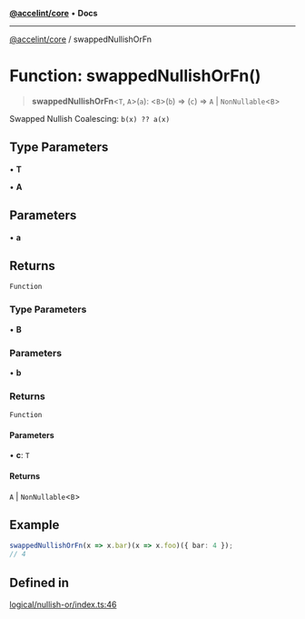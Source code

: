 [**@accelint/core**](../README.md) • **Docs**

***

[@accelint/core](../README.md) / swappedNullishOrFn

# Function: swappedNullishOrFn()

> **swappedNullishOrFn**\<`T`, `A`\>(`a`): \<`B`\>(`b`) => (`c`) => `A` \| `NonNullable`\<`B`\>

Swapped Nullish Coalescing: `b(x) ?? a(x)`

## Type Parameters

• **T**

• **A**

## Parameters

• **a**

## Returns

`Function`

### Type Parameters

• **B**

### Parameters

• **b**

### Returns

`Function`

#### Parameters

• **c**: `T`

#### Returns

`A` \| `NonNullable`\<`B`\>

## Example

```ts
swappedNullishOrFn(x => x.bar)(x => x.foo)({ bar: 4 });
// 4
```

## Defined in

[logical/nullish-or/index.ts:46](https://github.com/gohypergiant/standard-toolkit/blob/87ae5060c82d212b75a10cafb0030b08916e90f1/packages/core/src/logical/nullish-or/index.ts#L46)
